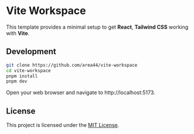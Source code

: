 # Vite Workspace

This template provides a minimal setup to get **React**, **Tailwind CSS** working with **Vite**.

## Development

```bash
git clone https://github.com/area44/vite-workspace
cd vite-workspace
pnpm install
pnpm dev
```
Open your web browser and navigate to http://localhost:5173.

## License

This project is licensed under the [MIT License](LICENSE).
